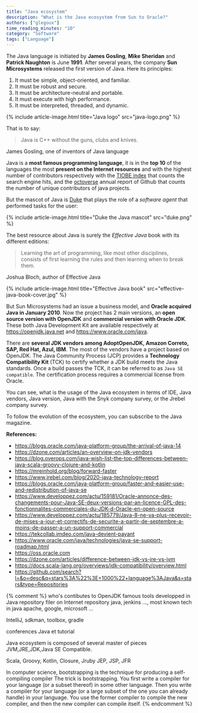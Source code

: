 ```yaml
---
title: "Java ecosystem"
description: "What is the Java ecosystem from Sun to Oracle?"
authors: ["glegoux"]
time_reading_minutes: "10"
category: "Software"
tags: ["Language"]
---
```


The Java language is initiated by **James Gosling**, **Mike Sheridan** and **Patrick Naughton** is June **1991**. After several years,
the company **Sun Microsystems** released the first version of Java. Here its principles: 

1. It must be simple, object-oriented, and familiar.
2. It must be robust and secure.
3. It must be architecture-neutral and portable.
4. It must execute with high performance.
5. It must be interpreted, threaded, and dynamic.

{% include article-image.html title="Java logo" src="java-logo.png" %}

That is to say:

> Java is C++ without the guns, clubs and knives.

James Gosling, one of inventors of Java language

Java is a **most famous programming language**, it is in the **top 10** of the languages 
the most **present on the Internet resources** and with the highest number of contributors 
respectively with the [TIOBE index](https://www.tiobe.com/tiobe-index/programming-languages-definition) 
that counts the search engine hits, and the [octoverse](https://octoverse.github.com)
annual report of Github that counts the number of unique contributors of java projects.

But the mascot of Java is [Duke](https://www.oracle.com/java/duke.html) that plays the role of a *software agent* 
that performed tasks for the user:

{% include article-image.html title="Duke the Java mascot" src="duke.png" %}

The best resource about Java is surely the *Effective Java* book with its different editions:

> Learning the art of programming, like most other disciplines,  
> consists of first learning the rules and then learning when to break them.

Joshua Bloch, author of Effective Java

{% include article-image.html title="Effective Java book" src="effective-java-book-cover.jpg" %}

But Sun Microsystems had an issue a business model, and **Oracle acquired Java in January 2010**. 
Now the project has 2 main versions, an **open source version with OpenJDK** and **commercial version with Oracle JDK**.
These both Java Development Kit are available respectively at <https://openjdk.java.net> and <https://www.oracle.com/java>.

There are **several JDK vendors among AdoptOpenJDK, Amazon Correto, SAP, Red Hat, Azul, IBM**. 
The most of the vendors have a project based on OpenJDK. The Java Community Process (JCP) 
provides a **Technology Compatibility Kit** (TCK) to certify whether a JDK build meets 
the Java standards. Once a build passes the TCK, it can be referred to as `Java SE compatible`.
The certification process requires a commercial license from Oracle.

You can see, what is the usage of the Java ecosystem in terms of IDE, Java vendors, Java version, Java 
with the Snyk company survey, or the Jrebel company survey.

To follow the evolution of the ecosystem, you can subscribe to the Java magazine. 

**References:**

* <https://blogs.oracle.com/java-platform-group/the-arrival-of-java-14>
* <https://dzone.com/articles/an-overview-on-jdk-vendors>
* <https://blog.overops.com/java-wish-list-the-top-differences-between-java-scala-groovy-clojure-and-kotlin>
* <https://mreinhold.org/blog/forward-faster>
* <https://www.jrebel.com/blog/2020-java-technology-report>
* <https://blogs.oracle.com/java-platform-group/faster-and-easier-use-and-redistribution-of-java-se>
* <https://www.developpez.com/actu/159181/Oracle-annonce-des-changements-pour-Java-SE-deux-versions-par-an-licence-GPL-des-fonctionnalites-commerciales-du-JDK-d-Oracle-en-open-source>
* <https://www.developpez.com/actu/185779/Java-8-ne-va-plus-recevoir-de-mises-a-jour-et-correctifs-de-securite-a-partir-de-septembre-a-moins-de-passer-a-un-support-commercial>
* <https://tekcollab.imdeo.com/java-devient-payant>
* <https://www.oracle.com/java/technologies/java-se-support-roadmap.html>
* <https://oss.oracle.com>
* <https://dzone.com/articles/difference-between-jdk-vs-jre-vs-jvm>
* <https://docs.scala-lang.org/overviews/jdk-compatibility/overview.html>
* <https://github.com/search?l=&o=desc&q=stars%3A%22%3E+1000%22+language%3AJava&s=stars&type=Repositories>

{% comment %} 
who's contibutes to OpenJDK
famous tools developped in Java
repository filer on Internet
repository java, jenkins ..., most known tech in java 
apache, google, microsoft ...

IntelliJ, sdkman, toolbox, gradle

conferences Java et tutorial

Java ecosystem is composed of several master of pieces
JVM,JRE,JDK,Java SE Compatible.

Scala, Groovy, Kotlin, Closure, Jruby
JEP, JSP, JFR

In computer science, bootstrapping is the technique for producing a self-compiling compiler 
The trick is bootstrapping. You first write a compiler for your language (or a subset thereof) 
in some other language. Then you write a compiler for your language (or a large subset of the one you can already handle) 
in your language. You use the former compiler to compile the new compiler, and then the new compiler can compile itself.
{% endcomment %}
